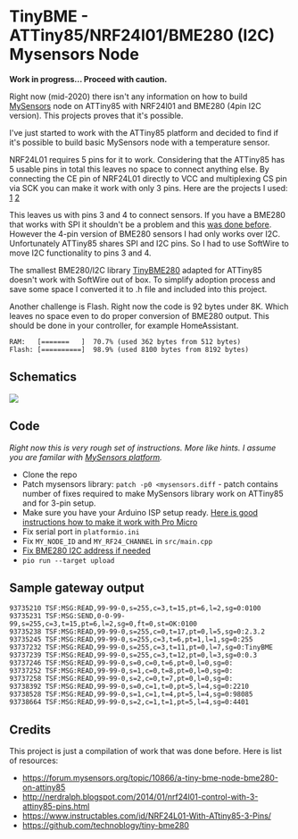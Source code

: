 # TinyBME - ATTiny85/NRF24l01/BME280 (I2C) Mysensors Node

**Work in progress... Proceed with caution.**

Right now (mid-2020) there isn't any information on how to build [MySensors](http://mysensors.org/) node on ATTiny85 with NRF24l01 and BME280 (4pin I2C version). This projects proves that it's possible.

I've just started to work with the ATTiny85 platform and decided to find if it's possible to build basic MySensors node with a temperature sensor.

NRF24L01 requires 5 pins for it to work. Considering that the ATTiny85 has 5 usable pins in total this leaves no space to connect anything else. By connecting the CE pin of NRF24L01 directly to VCC and multiplexing CS pin via SCK you can make it work with only 3 pins. Here are the projects I used: [1](http://nerdralph.blogspot.com/2014/01/nrf24l01-control-with-3-attiny85-pins.html) [2](https://www.instructables.com/id/NRF24L01-With-ATtiny85-3-Pins/)

This leaves us with pins 3 and 4 to connect sensors. If you have a BME280 that works with SPI it shouldn't be a problem and this [was done before](https://forum.mysensors.org/topic/10866/a-tiny-bme-node-bme280-on-attiny85). However the  4-pin version of BME280 sensors I had only works over I2C.  Unfortunately ATTiny85 shares SPI and I2C pins. So I had to use SoftWire to move I2C functionality to pins 3 and 4.

The smallest BME280/I2C library [TinyBME280](https://github.com/technoblogy/tiny-bme280) adapted for ATTiny85 doesn't work with SoftWire out of box. To simplify adoption process and save some space I converted it to .h file and included into this project.

Another challenge is Flash. Right now the code is 92 bytes under 8K. Which leaves no space even to do proper conversion of BME280 output. This should be done in your controller, for example HomeAssistant.
```
RAM:   [=======   ]  70.7% (used 362 bytes from 512 bytes)
Flash: [==========]  98.9% (used 8100 bytes from 8192 bytes)
```

## Schematics

![](images/TinyBME_schem.png)


## Code

*Right now this is very rough set of instructions. More like hints. I assume you are familar with [MySensors platform](https://mysensors.org/).*

- Clone the repo
- Patch mysensors library: `patch -p0 <mysensors.diff` - patch contains number of fixes required to make MySensors library work on ATTiny85 and for 3-pin setup.
- Make sure you have your Arduino ISP setup ready. [Here is good instructions how to make it work with Pro Micro](https://www.instructables.com/id/Mini-Breadboard-Pro-Micro-ISP-for-DIP8-ATTiny-Seri/)
- Fix serial port in `platformio.ini`
- Fix `MY_NODE_ID` and `MY_RF24_CHANNEL` in `src/main.cpp`
- [Fix BME280 I2C address if needed](include/TinyBME280.h#L16)
- `pio run --target upload`


## Sample gateway output

```
93735210 TSF:MSG:READ,99-99-0,s=255,c=3,t=15,pt=6,l=2,sg=0:0100
93735231 TSF:MSG:SEND,0-0-99-99,s=255,c=3,t=15,pt=6,l=2,sg=0,ft=0,st=OK:0100
93735238 TSF:MSG:READ,99-99-0,s=255,c=0,t=17,pt=0,l=5,sg=0:2.3.2
93735245 TSF:MSG:READ,99-99-0,s=255,c=3,t=6,pt=1,l=1,sg=0:255
93737232 TSF:MSG:READ,99-99-0,s=255,c=3,t=11,pt=0,l=7,sg=0:TinyBME
93737239 TSF:MSG:READ,99-99-0,s=255,c=3,t=12,pt=0,l=3,sg=0:0.3
93737246 TSF:MSG:READ,99-99-0,s=0,c=0,t=6,pt=0,l=0,sg=0:
93737252 TSF:MSG:READ,99-99-0,s=1,c=0,t=8,pt=0,l=0,sg=0:
93737258 TSF:MSG:READ,99-99-0,s=2,c=0,t=7,pt=0,l=0,sg=0:
93738392 TSF:MSG:READ,99-99-0,s=0,c=1,t=0,pt=5,l=4,sg=0:2210
93738528 TSF:MSG:READ,99-99-0,s=1,c=1,t=4,pt=5,l=4,sg=0:98085
93738664 TSF:MSG:READ,99-99-0,s=2,c=1,t=1,pt=5,l=4,sg=0:4401
```


## Credits

This project is just a compilation of work that was done before. Here is list of resources:

* https://forum.mysensors.org/topic/10866/a-tiny-bme-node-bme280-on-attiny85
* http://nerdralph.blogspot.com/2014/01/nrf24l01-control-with-3-attiny85-pins.html
* https://www.instructables.com/id/NRF24L01-With-ATtiny85-3-Pins/
* https://github.com/technoblogy/tiny-bme280
